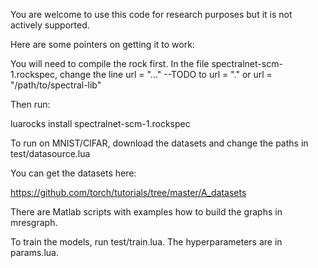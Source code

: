 You are welcome to use this code for research purposes but it is not actively supported. 

Here are some pointers on getting it to work:

You will need to compile the rock first. In the file spectralnet-scm-1.rockspec, change the line
url = "..." --TODO
to url = "."
or url = "/path/to/spectral-lib"

Then run:

luarocks install spectralnet-scm-1.rockspec

To run on MNIST/CIFAR, download the datasets and change the paths in test/datasource.lua

You can get the datasets here:

https://github.com/torch/tutorials/tree/master/A_datasets

There are Matlab scripts with examples how to build the graphs in mresgraph. 

To train the models, run test/train.lua. The hyperparameters are in params.lua. 

